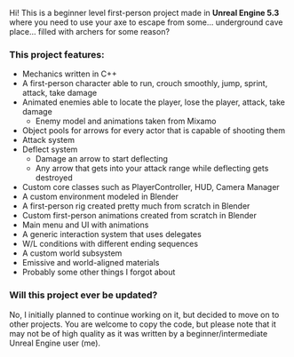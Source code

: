 Hi! This is a beginner level first-person project made in **Unreal Engine 5.3** where you need to use your axe to escape from some... underground cave place... filled with archers for some reason?
### This project features:
- Mechanics written in C++
- A first-person character able to run, crouch smoothly, jump, sprint, attack, take damage
- Animated enemies able to locate the player, lose the player, attack, take damage
  - Enemy model and animations taken from Mixamo
- Object pools for arrows for every actor that is capable of shooting them
- Attack system
- Deflect system
  - Damage an arrow to start deflecting
  - Any arrow that gets into your attack range while deflecting gets destroyed
- Custom core classes such as PlayerController, HUD, Camera Manager
- A custom environment modeled in Blender
- A first-person rig created pretty much from scratch in Blender
- Custom first-person animations created from scratch in Blender
- Main menu and UI with animations
- A generic interaction system that uses delegates
- W/L conditions with different ending sequences
- A custom world subsystem
- Emissive and world-aligned materials
- Probably some other things I forgot about

### Will this project ever be updated?
No, I initially planned to continue working on it, but decided to move on to other projects.
You are welcome to copy the code, but please note that it may not be of high quality as it was written by a beginner/intermediate Unreal Engine user (me).
